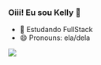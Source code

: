 ### Oiii! Eu sou Kelly 🤞


- 🌱 Estudando FullStack
- 😄 Pronouns: ela/dela

<picture>
<source 
  srcset="https://github-readme-stats.vercel.app/api?username=tkellys&show_icons=true&theme=nightowl"
  media="(prefers-color-scheme: nightowl)"
/>
<source
  srcset="https://github-readme-stats.vercel.app/api?username=tkellys&show_icons=true"
  media="(prefers-color-scheme: light), (prefers-color-scheme: no-preference)"
/>
<img src="https://github-readme-stats.vercel.app/api?username=tkellys&show_icons=true" />
</picture>
